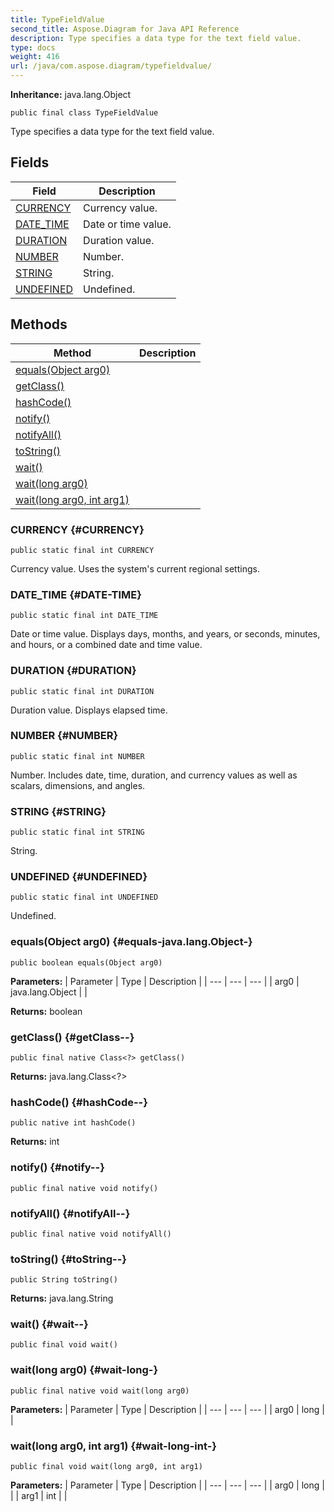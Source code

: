```yaml
---
title: TypeFieldValue
second_title: Aspose.Diagram for Java API Reference
description: Type specifies a data type for the text field value.
type: docs
weight: 416
url: /java/com.aspose.diagram/typefieldvalue/
---
```


**Inheritance:**
java.lang.Object
```
public final class TypeFieldValue
```

Type specifies a data type for the text field value.
## Fields

| Field | Description |
| --- | --- |
| [CURRENCY](#CURRENCY) | Currency value. |
| [DATE_TIME](#DATE-TIME) | Date or time value. |
| [DURATION](#DURATION) | Duration value. |
| [NUMBER](#NUMBER) | Number. |
| [STRING](#STRING) | String. |
| [UNDEFINED](#UNDEFINED) | Undefined. |
## Methods

| Method | Description |
| --- | --- |
| [equals(Object arg0)](#equals-java.lang.Object-) |  |
| [getClass()](#getClass--) |  |
| [hashCode()](#hashCode--) |  |
| [notify()](#notify--) |  |
| [notifyAll()](#notifyAll--) |  |
| [toString()](#toString--) |  |
| [wait()](#wait--) |  |
| [wait(long arg0)](#wait-long-) |  |
| [wait(long arg0, int arg1)](#wait-long-int-) |  |
### CURRENCY {#CURRENCY}
```
public static final int CURRENCY
```


Currency value. Uses the system's current regional settings.

### DATE_TIME {#DATE-TIME}
```
public static final int DATE_TIME
```


Date or time value. Displays days, months, and years, or seconds, minutes, and hours, or a combined date and time value.

### DURATION {#DURATION}
```
public static final int DURATION
```


Duration value. Displays elapsed time.

### NUMBER {#NUMBER}
```
public static final int NUMBER
```


Number. Includes date, time, duration, and currency values as well as scalars, dimensions, and angles.

### STRING {#STRING}
```
public static final int STRING
```


String.

### UNDEFINED {#UNDEFINED}
```
public static final int UNDEFINED
```


Undefined.

### equals(Object arg0) {#equals-java.lang.Object-}
```
public boolean equals(Object arg0)
```




**Parameters:**
| Parameter | Type | Description |
| --- | --- | --- |
| arg0 | java.lang.Object |  |

**Returns:**
boolean
### getClass() {#getClass--}
```
public final native Class<?> getClass()
```




**Returns:**
java.lang.Class<?>
### hashCode() {#hashCode--}
```
public native int hashCode()
```




**Returns:**
int
### notify() {#notify--}
```
public final native void notify()
```




### notifyAll() {#notifyAll--}
```
public final native void notifyAll()
```




### toString() {#toString--}
```
public String toString()
```




**Returns:**
java.lang.String
### wait() {#wait--}
```
public final void wait()
```




### wait(long arg0) {#wait-long-}
```
public final native void wait(long arg0)
```




**Parameters:**
| Parameter | Type | Description |
| --- | --- | --- |
| arg0 | long |  |

### wait(long arg0, int arg1) {#wait-long-int-}
```
public final void wait(long arg0, int arg1)
```




**Parameters:**
| Parameter | Type | Description |
| --- | --- | --- |
| arg0 | long |  |
| arg1 | int |  |

